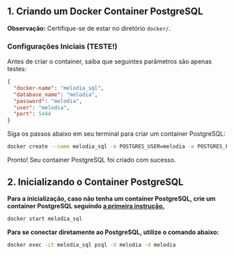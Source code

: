## 1. Criando um Docker Container PostgreSQL

**Observação:** Certifique-se de estar no diretório `docker/`.

### Configurações Iniciais (TESTE!)
Antes de criar o container, saiba que seguintes parâmetros são apenas testes:
```json
{
  "docker-name": "melodia_sql",
  "database_name": "melodia",
  "password": "melodia",
  "user": "melodia",
  "port": 5444
}
```
Siga os passos abaixo em seu terminal para criar um container PostgreSQL:
```bash
docker create --name melodia_sql -e POSTGRES_USER=melodia -e POSTGRES_PASSWORD=melodia -e POSTGRES_DB=melodia -p 5444:5432 -v $(pwd)/data:/var/lib/postgresql/data postgres:16
```

Pronto! Seu container PostgreSQL foi criado com sucesso.

## 2. Inicializando o Container PostgreSQL
**Para a inicialização, caso não tenha um container PostgreSQL, crie um container PostgreSQL seguindo [a primeira instrução.](#1-Criando-Um-Docker-Container-PostgreSQL)**
```bash
docker start melodia_sql
```
**Para se conectar diretamente ao PostgreSQL, utilize o comando abaixo:**
```bash
docker exec -it melodia_sql psql -U melodia -d melodia
```

